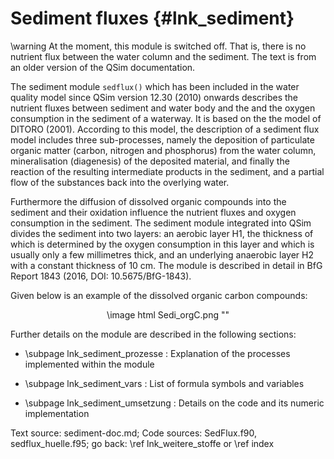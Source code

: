 Sediment fluxes {#lnk_sediment}
===============

\warning At the moment, this module is switched off. That is, there is no 
nutrient flux between the water column and the sediment. The text is from 
an older version of the QSim documentation.

The sediment module `sedflux()` which has been included in the water quality 
model since QSim version 12.30 (2010) onwards describes the nutrient fluxes 
between sediment and water body and the and the oxygen consumption in the 
sediment of a waterway. It is based on the the model of DITORO (2001).
According to this model, the description of a sediment flux model includes 
three sub-processes, namely the deposition of particulate organic matter 
(carbon, nitrogen and phosphorus) from the water column, 
mineralisation (diagenesis) of the deposited material, and finally the reaction 
of the resulting intermediate products in the sediment, and 
a partial flow of the substances back into the overlying water.

Furthermore the diffusion of dissolved organic compounds into the sediment and 
their oxidation influence the nutrient fluxes and oxygen consumption in the 
sediment. The sediment module integrated into QSim divides the sediment into two 
layers: an aerobic layer H1, the thickness of which is determined by the oxygen 
consumption in this layer and which is usually only a few millimetres thick, 
and an underlying anaerobic layer H2 with a constant thickness of 10 cm. 
The module is described in detail in 
BfG Report 1843 (2016, DOI: 10.5675/BfG-1843).

Given below is an example of the dissolved organic carbon compounds:

<center>
 \image html Sedi_orgC.png ""
</center>

Further details on the module are described in the following sections:

- \subpage lnk_sediment_prozesse : Explanation of the processes implemented 
   within the module

- \subpage lnk_sediment_vars : List of formula symbols and variables

- \subpage lnk_sediment_umsetzung : Details on the code and its numeric 
   implementation 


Text source: sediment-doc.md; Code sources: SedFlux.f90, sedflux_huelle.f95; 
go back: \ref lnk_weitere_stoffe or \ref index 

<!-- #todo: search for and add reference Ditoro, 2001 to the reference list -->
<!-- #todo: BfG Bericht verlinken --> 
